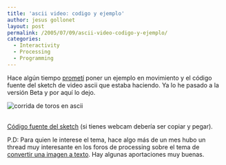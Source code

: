 ```yaml
---
title: 'ascii video: codigo y ejemplo'
author: jesus gollonet
layout: post
permalink: /2005/07/09/ascii-video-codigo-y-ejemplo/
categories:
  - Interactivity
  - Processing
  - Programming
---
```

Hace algún tiempo [prometí][1] poner un ejemplo en movimiento y el código fuente del sketch de video ascii que estaba haciendo. Ya lo he pasado a la versión Beta y por aquí lo dejo.

<p class="centro">
  <img src="http://www.jesusgollonet.com/blog/imagenes/ascii_sanfernim_.gif" alt="corrida de toros en ascii" />
</p>

[  
Código fuente del sketch][2] (si tienes webcam debería ser copiar y pegar).

P.D: Para quien le interese el tema, hace algo más de un mes hubo un thread muy interesante en los foros de processing sobre el tema de [convertir una imagen a texto][3]. Hay algunas aportaciones muy buenas.

 [1]: http://www.jesusgollonet.com/blog/index.php?p=56#comments "post anterior en este blog"
 [2]: http://www.jesusgollonet.com/blog/recursos/ascii_video.txt "archivo txt con el código fuente del sketch"
 [3]: http://processing.org/discourse/yabb_beta/YaBB.cgi?board=Programs;action=display;num=1116983111;start=2#2 "creating a face out of text-type en los foros de processing [en]"